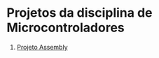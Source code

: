 # Projetos da disciplina de Microcontroladores

1. [Projeto Assembly](https://github.com/hglps/projetos-microcontroladores/tree/main/assembly)
